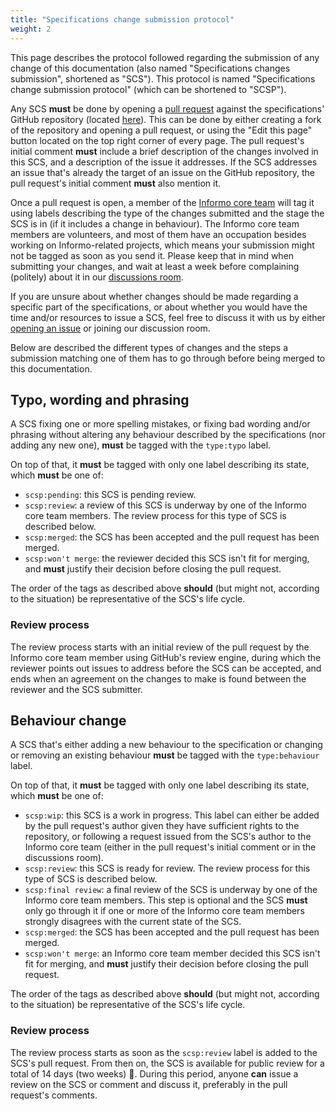```yaml
---
title: "Specifications change submission protocol"
weight: 2
---
```


This page describes the protocol followed regarding the submission of any change of this documentation (also named "Specifications changes submission", shortened as "SCS"). This protocol is named "Specifications change submission protocol" (which can be shortened to "SCSP").

Any SCS **must** be done by opening a [pull request](https://help.github.com/articles/about-pull-requests/) against the specifications' GitHub repository (located [here](https://github.com/Informo/specs)). This can be done by either creating a fork of the repository and opening a pull request, or using the "Edit this page" button located on the top right corner of every page. The pull request's initial comment **must** include a brief description of the changes involved in this SCS, and a description of the issue it addresses. If the SCS addresses an issue that's already the target of an issue on the GitHub repository, the pull request's initial comment **must** also mention it.

Once a pull request is open, a member of the [Informo core team](/informo/informo-core-team) will tag it using labels describing the type of the changes submitted and the stage the SCS is in (if it includes a change in behaviour). The Informo core team members are volunteers, and most of them have an occupation besides working on Informo-related projects, which means your submission might not be tagged as soon as you send it. Please keep that in mind when submitting your changes, and wait at least a week before complaining (politely) about it in our [discussions room](https://matrix.to/#/#discuss:weu.informo.network).

If you are unsure about whether changes should be made regarding a specific part of the specifications, or about whether you would have the time and/or resources to issue a SCS, feel free to discuss it with us by either [opening an issue](https://github.com/Informo/specs/issues/new) or joining our discussion room.

Below are described the different types of changes and the steps a submission matching one of them has to go through before being merged to this documentation.

## Typo, wording and phrasing

A SCS fixing one or more spelling mistakes, or fixing bad wording and/or phrasing without altering any behaviour described by the specifications (nor adding any new one), **must** be tagged with the `type:typo` label.

On top of that, it **must** be tagged with only one label describing its state, which **must** be one of:

* `scsp:pending`: this SCS is pending review.
* `scsp:review`: a review of this SCS is underway by one of the Informo core team members. The review process for this type of SCS is described below.
* `scsp:merged`: the SCS has been accepted and the pull request has been merged.
* `scsp:won't merge`: the reviewer decided this SCS isn't fit for merging, and **must** justify their decision before closing the pull request.

The order of the tags as described above **should** (but might not, according to the situation) be representative of the SCS's life cycle.

### Review process

The review process starts with an initial review of the pull request by the Informo core team member using GitHub's review engine, during which the reviewer points out issues to address before the SCS can be accepted, and ends when an agreement on the changes to make is found between the reviewer and the SCS submitter.

## Behaviour change

A SCS that's either adding a new behaviour to the specification or changing or removing an existing behaviour **must** be tagged with the `type:behaviour` label.

On top of that, it **must** be tagged with only one label describing its state, which **must** be one of:

* `scsp:wip`: this SCS is a work in progress. This label can either be added by the pull request's author given they have sufficient rights to the repository, or following a request issued from the SCS's author to the Informo core team (either in the pull request's initial comment or in the discussions room).
* `scsp:review`: this SCS is ready for review. The review process for this type of SCS is described below.
* `scsp:final review`: a final review of the SCS is underway by one of the Informo core team members. This step is optional and the SCS **must** only go through it if one or more of the Informo core team members strongly disagrees with the current state of the SCS.
* `scsp:merged`: the SCS has been accepted and the pull request has been merged.
* `scsp:won't merge`: an Informo core team member decided this SCS isn't fit for merging, and **must** justify their decision before closing the pull request.

The order of the tags as described above **should** (but might not, according to the situation) be representative of the SCS's life cycle.

### Review process

The review process starts as soon as the `scsp:review` label is added to the SCS's pull request. From then on, the SCS is available for public review for a total of 14 days (two weeks) 👀. During this period, anyone **can** issue a review on the SCS or comment and discuss it, preferably in the pull request's comments.
